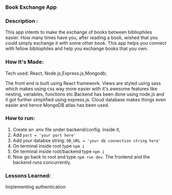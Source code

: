 ### Book Exchange App

<!-- ![image](images/quizapp.png) -->


### Description :
This app intents to make the exchange of books between bibliophiles easier. How many times have you, after reading a book, wished that you could simply exchange it with some other book. This app helps you connect with fellow bibliophiles and help you exchange books that you own.

<!-- ### Link to project: https://js-quiz-100devs.netlify.app/admin -->

### How It's Made:
Tech used: React, Node.js,Express.js,Mongodb;

The front end is built using React framework. Views are styled using sass which makes using css way more easier with it's awesome features like nesting, variables, functions etc.Backend has been done using node.js and it got further simplified using express.js. Cloud database makes things even easier and hence MongoDB atlas has been used.  

<!-- ### Optimizations -->

### How to run:
1. Create an .env file under backend/config. Inside it,
2. Add ```port = 'your port here'```
3. Add your databse string: ```DB_URL = 'your db connection string here'```
4. On terminal inside root type ``` npm i ```
5. On terminal inside root/backend type ```npm i```
6. Now go back to root and type ```npm run dev```. The frontend and the backend runs 		      	  concurrently.

### Lessons Learned:
Implementing authentication

